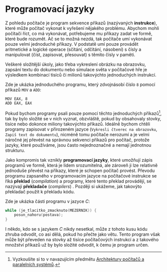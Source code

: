 # Programovací jazyky
Z pohledu počítače je program sekvence příkazů (nazývaných **instrukce**), které může počítač
vykonat k vyřešení nějakého problému. Abychom mohli počítači říct, co má vykonávat, potřebujeme mu
příkazy zadat ve formě, které bude rozumět. Ač se to možná nezdá, tak počítače umí vykonávat pouze
velmi jednoduché příkazy. V podstatě umí pouze provádět aritmetické a logické operace (sčítání,
odčítání, násobení) s čísly a manipulovat (číst, zapisovat, přesouvat) s těmito čísly v paměti.

Veškeré složitější úkoly, jako třeba vykreslení obrázku na obrazovku, zapsání textu do dokumentu
nebo simulace světa v počítačové hře je výsledkem kombinací tisíců či milionů takovýchto
jednoduchých instrukcí.

Zde je ukázka jednoduchého programu, který zdvojnásobí číslo `8` pomocí příkazů `MOV` a `ADD`:

```x86asm
MOV EAX, 8
ADD EAX, EAX
```

Pokud bychom programy psali pouze pomocí těchto jednoduchých příkazů[^1], tak by bylo složité se v
nich vyznat, obzvláště, pokud by obsahovaly stovky, tisíce nebo dokonce miliony takovýchto příkazů.
Ideálně bychom chtěli programy zapisovat v přirozeném jazyce (`Vykresli čtverec na obrazovku`,
`Zapiš text do dokumentu`), nicméně tomu počítače nerozumí a je velmi náročné jej převést na
správnou sekvenci příkazů pro počítač, protože jazyky, které používáme, jsou často nejednoznačné a
nemají jednotnou strukturu.

[^1]: Vyzkoušíte si to v navazujícím předmětu [Architektury počítačů a paralelních systémů](https://poli.cs.vsb.cz/edu/apps/).

Jako kompromis tak vznikly **programovací jazyky**, které umožňují zápis programů ve formě, která
je lidem srozumitelná, ale zároveň ji lze relativně jednoduše převést na příkazy, které je schopen
počítač provést. Převodu programu zapsaného v programovacím jazyce na počítačové instrukce se
říká **překlad**
(*compilation*) a programy, které tento překlad provádějí, se nazývají **překladače** (*compilers*)
. Později si ukážeme, jak takovýto překladač použít k překladu kódu.

Zde je ukázka části programu v jazyce *C*:

```c
while (je_tlacitko_zmacknuto(MEZERNIK)) {
    posun_nahoru(postava);
}
```

I někdo, kdo se s jazykem *C* nikdy nesetkal, může z tohoto kusu kódu zhruba odvodit, co asi dělá,
pokud ho přečte jako větu. Tento program však může být převeden na stovky až tisíce počítačových
instrukcí a z takového množství příkazů už by bylo složité odvodit, k čemu je program určen.
